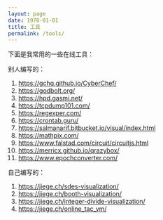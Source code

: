 ```yaml
---
layout: page
date: 1970-01-01
title: 工具
permalink: /tools/
---
```


下面是我常用的一些在线工具：

别人编写的：

1. https://gchq.github.io/CyberChef/
1. https://godbolt.org/
1. https://hpd.gasmi.net/
1. https://tcpdump101.com/
1. https://regexper.com/
1. https://crontab.guru/
1. https://salmanarif.bitbucket.io/visual/index.html
1. https://mathpix.com/
1. https://www.falstad.com/circuit/circuitjs.html
1. https://merricx.github.io/qrazybox/
1. https://www.epochconverter.com/


自己编写的：

1. https://jiege.ch/sdes-visualization/
1. https://jiege.ch/booth-visualization/
1. https://jiege.ch/integer-divide-visualization/
1. https://jiege.ch/online_tac_vm/
